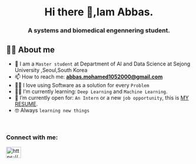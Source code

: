 <h1 align="center"> Hi there 👋,Iam Abbas.
<h3 align="center"> A systems and biomedical engennering student.

## :sassy_man:  About me
- :school: I am a `Master student` at Department of AI and Data Science at Sejong University ,Seoul,South Korea
- 📫 How to reach me: **abbas.mohamed1052000@gmail.com**
- :technologist: I love using Software as a solution for every `Problem`
- :student: I’m currently learning: `Deep Learning` and `Machine Learning`.
- :thinking: I’m currently open for: `An Intern` or a new `job opportunity`, this is [MY RESUME](https://drive.google.com/file/d/1lvzQQbLsieL4CFq28bS23rQfQOKGXYBV/view?usp=sharing).
- :nerd_face: Always `learning new things`

<br>

<h3 align="left">Connect with me:</h3>
<p align="left">
<a href="https://www.linkedin.com/in/abbas-mohamed-44682a23b/" target="blank"><img align="center" src="https://raw.githubusercontent.com/rahuldkjain/github-profile-readme-generator/master/src/images/icons/Social/linked-in-alt.svg" alt="https://www.linkedin.com/in/abdalrahman-khaled-12ba431b5/" height="30" width="40" /></a>
</p>


<!--
**abbas695/abbas695** is a ✨ _special_ ✨ repository because its `README.md` (this file) appears on your GitHub profile.

Here are some ideas to get you started:

- 🔭 I’m currently working on ...
- 🌱 I’m currently learning ...
- 👯 I’m looking to collaborate on ...
- 🤔 I’m looking for help with ...
- 💬 Ask me about ...
- 📫 How to reach me: ...
- 😄 Pronouns: ...
- ⚡ Fun fact: ...
-->
